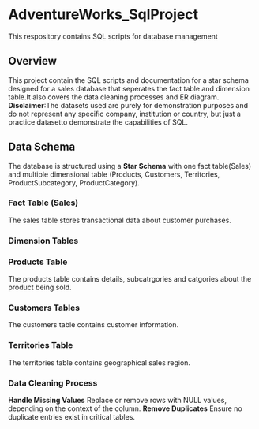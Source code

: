 # AdventureWorks_SqlProject
This respository contains SQL scripts for database management
## Overview
This project contain the SQL scripts and documentation for a star schema designed for a sales database that seperates the fact table and dimension table.It also covers the data cleaning processes and ER diagram.
**Disclaimer**:The datasets used are purely for demonstration purposes and do not represent any specific company, institution or country, but just a practice datasetto demonstrate the capabilities of SQL.

## Data Schema
The database is structured using a **Star Schema** with one fact table(Sales) and multiple dimensional table (Products, Customers, Territories, ProductSubcategory, ProductCategory).

### Fact Table (Sales)
The sales table stores transactional data about customer purchases.

### Dimension Tables
### Products Table
The products table contains details, subcatrgories and catgories about the product being sold.

### Customers Tables
The customers table contains customer information.

### Territories Table
The territories table contains geographical sales region.

### Data Cleaning Process
**Handle Missing Values**
   Replace or remove rows with NULL values, depending on the context of the column.
**Remove Duplicates**
    Ensure no duplicate entries exist in critical tables.

    

    



